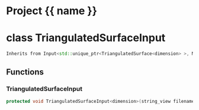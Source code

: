 <script setup>
import {useRoute} from 'vitepress'
const {path} = useRoute()
const tokens = path.split('/')
const words = tokens[2].split('-');
for (let i = 0; i < words.length; i++) {
    words[i] = words[i].charAt(0).toUpperCase() + words[i].slice(1);
    words[i] = words[i].replace('geode', 'Geode')
}
const name = words.join('-');
</script>
# Project {{ name }}

# class TriangulatedSurfaceInput


```cpp
Inherits from Input<std::unique_ptr<TriangulatedSurface<dimension> >, MeshImpl>
```



## Functions

### TriangulatedSurfaceInput

```cpp
protected void TriangulatedSurfaceInput<dimension>(string_view filename)
```




